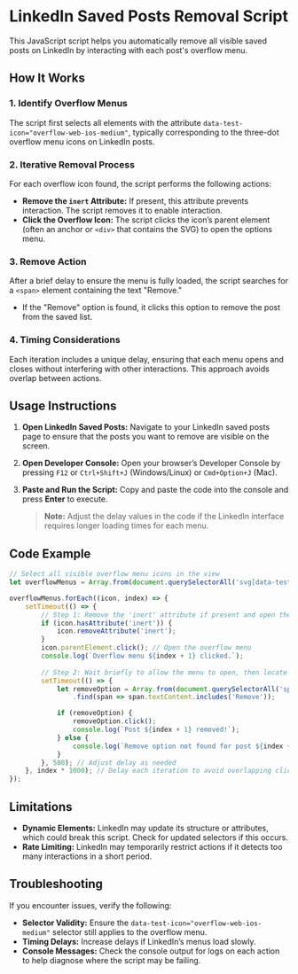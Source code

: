 
# LinkedIn Saved Posts Removal Script

This JavaScript script helps you automatically remove all visible saved posts on LinkedIn by interacting with each post's overflow menu.

## How It Works

### 1. Identify Overflow Menus
The script first selects all elements with the attribute `data-test-icon="overflow-web-ios-medium"`, typically corresponding to the three-dot overflow menu icons on LinkedIn posts.

### 2. Iterative Removal Process
For each overflow icon found, the script performs the following actions:
- **Remove the `inert` Attribute:** If present, this attribute prevents interaction. The script removes it to enable interaction.
- **Click the Overflow Icon:** The script clicks the icon’s parent element (often an anchor or `<div>` that contains the SVG) to open the options menu.

### 3. Remove Action
After a brief delay to ensure the menu is fully loaded, the script searches for a `<span>` element containing the text "Remove."
- If the "Remove" option is found, it clicks this option to remove the post from the saved list.

### 4. Timing Considerations
Each iteration includes a unique delay, ensuring that each menu opens and closes without interfering with other interactions. This approach avoids overlap between actions.

## Usage Instructions

1. **Open LinkedIn Saved Posts:** 
   Navigate to your LinkedIn saved posts page to ensure that the posts you want to remove are visible on the screen.

2. **Open Developer Console:** 
   Open your browser’s Developer Console by pressing `F12` or `Ctrl+Shift+J` (Windows/Linux) or `Cmd+Option+J` (Mac).

3. **Paste and Run the Script:** 
   Copy and paste the code into the console and press **Enter** to execute.

   > **Note:** Adjust the delay values in the code if the LinkedIn interface requires longer loading times for each menu.

## Code Example

```javascript
// Select all visible overflow menu icons in the view
let overflowMenus = Array.from(document.querySelectorAll('svg[data-test-icon="overflow-web-ios-medium"]'));

overflowMenus.forEach((icon, index) => {
    setTimeout(() => {
        // Step 1: Remove the 'inert' attribute if present and open the overflow menu
        if (icon.hasAttribute('inert')) {
            icon.removeAttribute('inert');
        }
        icon.parentElement.click(); // Open the overflow menu
        console.log(`Overflow menu ${index + 1} clicked.`);
        
        // Step 2: Wait briefly to allow the menu to open, then locate and click "Remove"
        setTimeout(() => {
            let removeOption = Array.from(document.querySelectorAll('span'))
                .find(span => span.textContent.includes('Remove'));

            if (removeOption) {
                removeOption.click();
                console.log(`Post ${index + 1} removed!`);
            } else {
                console.log(`Remove option not found for post ${index + 1}.`);
            }
        }, 500); // Adjust delay as needed
    }, index * 1000); // Delay each iteration to avoid overlapping clicks
});
```

## Limitations

- **Dynamic Elements:** LinkedIn may update its structure or attributes, which could break this script. Check for updated selectors if this occurs.
- **Rate Limiting:** LinkedIn may temporarily restrict actions if it detects too many interactions in a short period.

## Troubleshooting

If you encounter issues, verify the following:
- **Selector Validity:** Ensure the `data-test-icon="overflow-web-ios-medium"` selector still applies to the overflow menu.
- **Timing Delays:** Increase delays if LinkedIn’s menus load slowly.
- **Console Messages:** Check the console output for logs on each action to help diagnose where the script may be failing.
